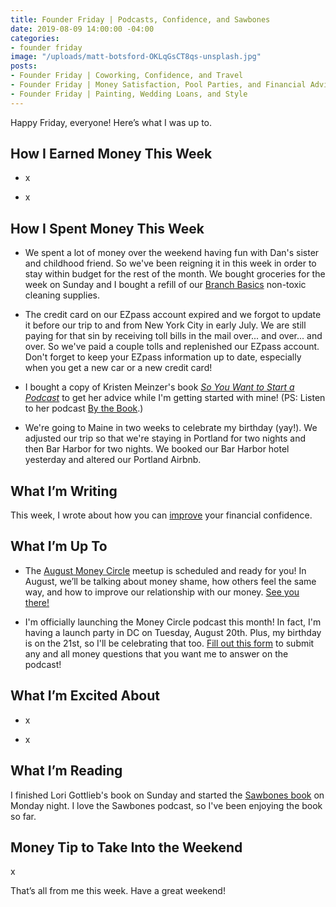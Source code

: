 ```yaml
---
title: Founder Friday | Podcasts, Confidence, and Sawbones
date: 2019-08-09 14:00:00 -04:00
categories:
- founder friday
image: "/uploads/matt-botsford-OKLqGsCT8qs-unsplash.jpg"
posts:
- Founder Friday | Coworking, Confidence, and Travel
- Founder Friday | Money Satisfaction, Pool Parties, and Financial Advice
- Founder Friday | Painting, Wedding Loans, and Style
---
```


Happy Friday, everyone! Here’s what I was up to.

## **How I Earned Money This Week**

* x

* x

## **How I Spent Money This Week**

* We spent a lot of money over the weekend having fun with Dan's sister and childhood friend. So we've been reigning it in this week in order to stay within budget for the rest of the month. We bought groceries for the week on Sunday and I bought a refill of our [Branch Basics](http://branchbasics.refr.cc/marygermano) non-toxic cleaning supplies.

* The credit card on our EZpass account expired and we forgot to update it before our trip to and from New York City in early July. We are still paying for that sin by receiving toll bills in the mail over... and over... and over. So we've paid a couple tolls and replenished our EZpass account. Don't forget to keep your EZpass information up to date, especially when you get a new car or a new credit card!

* I bought a copy of Kristen Meinzer's book *[So You Want to Start a Podcast](https://www.harpercollins.com/9780062936677/so-you-want-to-start-a-podcast/)* to get her advice while I'm getting started with mine! (PS: Listen to her podcast [By the Book](https://www.stitcher.com/podcast/stitcher/by-the-book).)

* We're going to Maine in two weeks to celebrate my birthday (yay!). We adjusted our trip so that we're staying in Portland for two nights and then Bar Harbor for two nights. We booked our Bar Harbor hotel yesterday and altered our Portland Airbnb.

## **What I’m Writing**

This week, I wrote about how you can [improve](https://www.maggiegermano.com/blog/how-to-improve-your-financial-confidence/) your financial confidence.

## **What I’m Up To**

* The [August Money Circle](https://www.eventbrite.com/e/money-circle-dealing-with-money-shame-tickets-66476917249) meetup is scheduled and ready for you! In August, we’ll be talking about money shame, how others feel the same way, and how to improve our relationship with our money. [See you there!](https://www.eventbrite.com/e/money-circle-dealing-with-money-shame-tickets-66476917249)

* I'm officially launching the Money Circle podcast this month! In fact, I'm having a launch party in DC on Tuesday, August 20th. Plus, my birthday is on the 21st, so I'll be celebrating that too. [Fill out this form](https://docs.google.com/forms/d/e/1FAIpQLSf75z5itnYO-XOLStoqY5FXwuf8YI37ye5OD21Wv7tBGAqIVQ/viewform?usp=sf_link) to submit any and all money questions that you want me to answer on the podcast!

## **What I’m Excited About**

* x

* x

## **What I’m Reading**

I finished Lori Gottlieb's book on Sunday and started the [Sawbones book](https://www.goodreads.com/en/book/show/38749668) on Monday night. I love the Sawbones podcast, so I've been enjoying the book so far.

## **Money Tip to Take Into the Weekend**

x

That’s all from me this week. Have a great weekend!